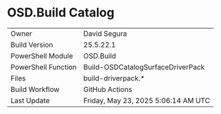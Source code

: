 ﻿# OSD.Build Catalog

| | |
|-|-|
| Owner | David Segura |
| Build Version | 25.5.22.1 |
| PowerShell Module | OSD.Build |
| PowerShell Function | Build-OSDCatalogSurfaceDriverPack |
| Files | build-driverpack.* |
| Build Workflow | GitHub Actions |
| Last Update | Friday, May 23, 2025 5:06:14 AM UTC |
